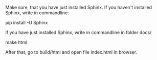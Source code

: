 Make sure, that you have just installed Sphinx.
If you haven't installed Sphinx, write in commandline:

pip install -U Sphinx

If you have just installed Sphinx, write in commandline in folder docs/

make html

After that, go to build/html and open file index.html in browser.